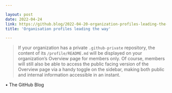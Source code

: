 ```yaml
---

layout: post
date: 2022-04-24
link: https://github.blog/2022-04-20-organization-profiles-leading-the-way
title: 'Organisation profiles leading the way'

---
```


> If your organization has a private `.github-private` repository, the content of its `/profile/README.md` will be displayed on your organization’s Overview page for members only. Of course, members will still also be able to access the public facing version of the Overview page via a handy toggle on the sidebar, making both public and internal information accessible in an instant.

• The GitHub Blog